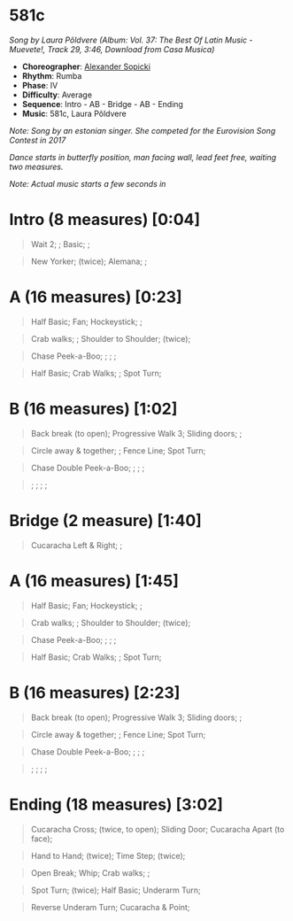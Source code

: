 # 581c
*Song by Laura Põldvere (Album: Vol. 37: The Best Of Latin Music - Muevete!, Track 29, 3:46, Download from Casa Musica)*

* **Choreographer**: [Alexander Sopicki](mailto:cuesheets@gmx.net "cuesheets@gmx.net")
* **Rhythm**: Rumba
* **Phase**: IV
* **Difficulty**: Average
* **Sequence**: Intro - AB - Bridge - AB - Ending
* **Music**: 581c, Laura Põldvere



*Note: Song by an estonian singer. She competed for the Eurovision Song Contest in 2017*


*Dance starts in butterfly position, man facing wall, lead feet free, waiting two measures.*

*Note: Actual music starts a few seconds in*

# Intro (8 measures) [0:04]

> Wait 2; ; Basic; ;

> New Yorker; (twice); Alemana; ;

# A (16 measures) [0:23]

> Half Basic; Fan; Hockeystick; ;

> Crab walks; ; Shoulder to Shoulder; (twice);

> Chase Peek-a-Boo; ; ; ;

> Half Basic; Crab Walks; ; Spot Turn;

# B (16 measures) [1:02]

> Back break (to open); Progressive Walk 3; Sliding doors; ;

> Circle away & together; ; Fence Line; Spot Turn;

> Chase Double Peek-a-Boo; ; ; ;

> ; ; ; ;

# Bridge (2 measure) [1:40]

> Cucaracha Left & Right; ;

# A (16 measures) [1:45]

> Half Basic; Fan; Hockeystick; ;

> Crab walks; ; Shoulder to Shoulder; (twice);

> Chase Peek-a-Boo; ; ; ;

> Half Basic; Crab Walks; ; Spot Turn;

# B (16 measures) [2:23]

> Back break (to open); Progressive Walk 3; Sliding doors; ;

> Circle away & together; ; Fence Line; Spot Turn;

> Chase Double Peek-a-Boo; ; ; ;

> ; ; ; ;

# Ending (18 measures) [3:02]

> Cucaracha Cross; (twice, to open); Sliding Door; Cucaracha Apart (to face);

> Hand to Hand; (twice); Time Step; (twice);

> Open Break; Whip; Crab walks; ;

> Spot Turn; (twice); Half Basic; Underarm Turn;

> Reverse Underam Turn; Cucaracha & Point;
